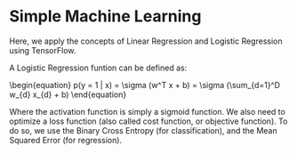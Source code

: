 # Simple Machine Learning

Here, we apply the concepts of Linear Regression and Logistic Regression using TensorFlow. 

A Logistic Regression funtion can be defined as:

\begin{equation}
    p(y = 1 | x) = \sigma (w^T x + b)  = \sigma (\sum_{d=1}^D w_{d} x_{d} + b)
\end{equation}

Where the activation function is simply a sigmoid function.
We also need to optimize a loss function (also called cost function, or objective function). To do so, we use the Binary Cross Entropy (for classification), and the Mean Squared Error (for regression).